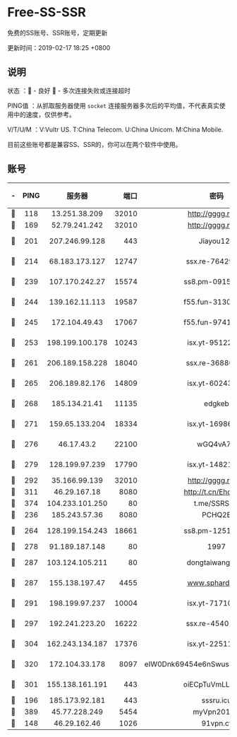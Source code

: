 # Free-SS-SSR

免费的SS账号、SSR账号，定期更新

更新时间：2019-02-17 18:25 +0800

## 说明

状态     ：🙂 - 良好 🙁 - 多次连接失败或连接超时

PING值   ：从抓取服务器使用 `socket` 连接服务器多次后的平均值，不代表真实使用中的速度，仅供参考。

V/T/U/M  ：V:Vultr US. T:China Telecom. U:China Unicom. M:China Mobile.

目前这些账号都是兼容SS、SSR的，你可以在两个软件中使用。

## 账号

|-|PING|服务器|端口|密码|加密方式|区域|V/T/U/M|
|:----:|:----:|:-----:|-----:|:----:|:----:|:----:|:----:|
|🙂|118|13.251.38.209|32010|http://gggg.rocks|chacha20|SG|10↑/9↑/10↑/9↑|
|🙂|169|52.79.241.242|32010|http://gggg.rocks|chacha20|KR|9↑/10↑/10↑/10↑|
|🙂|201|207.246.99.128|443|Jiayou123|aes-256-cfb|US|4↓/10↑/10↑/10↑|
|🙂|214|68.183.173.127|12747|ssx.re-76429621|aes-256-cfb|US|10↑/10↑/10↑/10↑|
|🙂|239|107.170.242.27|15574|ss8.pm-09158696|aes-256-cfb|US|10↑/10↑/10↑/10↑|
|🙂|244|139.162.11.113|19587|f55.fun-31300313|aes-256-cfb|SG|10↑/10↑/10↑/10↑|
|🙂|245|172.104.49.43|17067|f55.fun-97414411|aes-256-cfb|SG|10↑/10↑/10↑/10↑|
|🙂|253|198.199.100.178|10243|isx.yt-95122383|aes-256-cfb|US|9↑/9↑/9↓/9↑|
|🙂|261|206.189.158.228|18040|ssx.re-36880282|aes-256-cfb|SG|10↑/10↑/10↑/10↑|
|🙂|265|206.189.82.176|14809|isx.yt-60243867|aes-256-cfb|SG|9↑/9↑/9↓/9↑|
|🙂|268|185.134.21.41|11135|edgkeb|aes-256-cfb|GB|9↑/8↑/10↑/8↑|
|🙂|271|159.65.133.204|18334|isx.yt-16986741|aes-256-cfb|SG|9↑/9↑/9↓/9↑|
|🙂|276|46.17.43.2|22100|wGQ4vA7D|aes-256-gcm|RU|5↑/10↑/10↑/10↑|
|🙂|279|128.199.97.239|17790|isx.yt-14821817|aes-256-cfb|SG|9↑/9↑/9↓/9↑|
|🙂|292|35.166.99.139|32010|http://gggg.rocks|chacha20|US|10↑/9↑/10↑/10↑|
|🙂|311|46.29.167.18|8080|http://t.cn/EhdmTxe|rc4-md5|RU|10↑/10↑/10↑/10↑|
|🙂|374|104.233.101.250|80|t.me/SSRSUB|rc4-md5|CA|10↑/10↑/10↑/10↑|
|🙂|236|185.243.57.36|8080|PCHQ2E|rc4-md5|US|8↑/10↑/8↓/9↑|
|🙂|264|128.199.154.243|18661|ss8.pm-12519493|aes-256-cfb|SG|10↑/10↑/10↑/10↑|
|🙂|278|91.189.187.148|80|1997|chacha20|US|10↑/10↑/10↑/10↑|
|🙂|287|103.124.105.211|80|dongtaiwang.com|aes-256-cfb|US|10↑/10↑/10↑/10↑|
|🙂|287|155.138.197.47|4455|www.sphard.com|aes-256-cfb|US|8↑/10↑/9↑/10↑|
|🙂|291|198.199.97.237|10004|isx.yt-71710989|aes-256-cfb|US|9↑/9↑/9↓/9↑|
|🙂|297|192.241.223.20|16222|ssx.re-45401447|aes-256-cfb|US|10↑/10↑/10↑/10↑|
|🙂|304|162.243.134.187|17376|isx.yt-22511137|aes-256-cfb|US|9↑/9↑/9↓/9↑|
|🙂|320|172.104.33.178|8097|eIW0Dnk69454e6nSwuspv9DmS201tQ0D|aes-256-cfb|SG|10↑/10↑/10↑/10↑|
|🙂|301|155.138.161.191|443|oiECpTuVmLLxk4Ts|aes-256-cfb|US|10↑/10↑/10↑/10↑|
|🙁|196|185.173.92.181|443|sssru.icu|rc4-md5|RU|10↑/10↑/9↓/10↑|
|🙁|389|45.77.228.249|5454|myVpn2019[]|rc4-md5|GB|10↑/10↑/10↑/10↑|
|🙁|148|46.29.162.46|1026|91vpn.cf|rc4-md5|RU|10↑/9↓/10↑/10↑|
